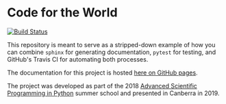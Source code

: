 # Code for the World

<!--Embedded status images: https://docs.travis-ci.com/user/status-images/-->
[![Build Status](https://travis-ci.com/jennirinker/code-for-the-world.svg?branch=master)](https://travis-ci.com/jennirinker/code-for-the-world)

This repository is meant to serve as a stripped-down example of how you can
combine ``sphinx`` for generating documentation, ``pytest`` for testing, and
GitHub's Travis CI for automating both processes.

The documentation for this project is hosted
[here on GitHub pages](https://jennirinker.github.io/code-for-the-world).

The project was developed as part of the 2018 
[Advanced Scientific Programming in Python](https://python.g-node.org/wiki/)
summer school and presented in Canberra in 2019.
